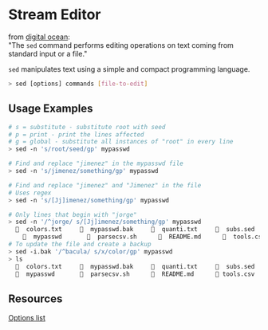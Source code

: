 # Stream Editor

from [digital ocean](https://www.digitalocean.com/community/tutorials/the-basics-of-using-the-sed-stream-editor-to-manipulate-text-in-linux): <br>
"The `sed` command performs editing operations on text coming from standard input or a file."

`sed` manipulates text using a simple and compact programming language.

```bash
> sed [options] commands [file-to-edit]
```

## Usage Examples

```bash
# s = substitute - substitute root with seed
# p = print - print the lines affected
# g = global - substitute all instances of "root" in every line
> sed -n 's/root/seed/gp' mypasswd
```

```bash
# Find and replace "jimenez" in the mypasswd file
> sed -n 's/jimenez/something/gp' mypasswd

# Find and replace "jimenez" and "Jimenez" in the file
# Uses regex
> sed -n 's/[Jj]imenez/something/gp' mypasswd

# Only lines that begin with "jorge"
> sed -n '/^jorge/ s/[Jj]imenez/something/gp' mypasswd
    colors.txt       mypasswd.bak       quanti.txt       subs.sed
      mypasswd         parsecsv.sh        README.md        tools.csv
# To update the file and create a backup
> sed -i.bak '/^bacula/ s/x/color/gp' mypasswd
> ls
    colors.txt       mypasswd.bak       quanti.txt       subs.sed
    mypasswd         parsecsv.sh        README.md       tools.csv
```

## Resources

[Options list](https://etutorials.org/Linux+systems/red+hat+linux+9+professional+secrets/Part+II+Exploring+Red+Hat+Linux/Chapter+8+GNU+Utilities/Stream+Editor+-+sed/#table-titlelabel)
